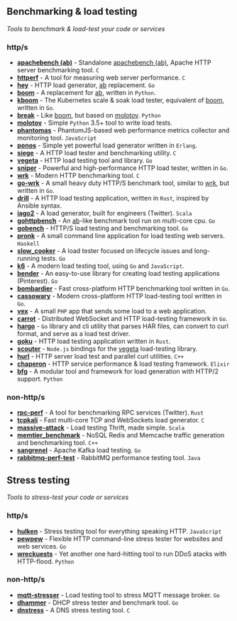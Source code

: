 ## Benchmarking & load testing
*Tools to benchmark & load-test your code or services*

### http/s

* [__apachebench (ab)__](https://github.com/CloudFundoo/ApacheBench-ab) - Standalone [apachebench (ab)](http://httpd.apache.org/docs/current/programs/ab.html), Apache HTTP server benchmarking tool. `C`
* [__httperf__](https://github.com/httperf/httperf) - A tool for measuring web server performance. `C`
* [__hey__](https://github.com/rakyll/hey) - HTTP load generator, [ab](https://github.com/CloudFundoo/ApacheBench-ab) replacement. `Go`
* [__boom__](https://github.com/tarekziade/boom) - A replacement for [ab](https://github.com/CloudFundoo/ApacheBench-ab), written in `Python`.
* [__kboom__](https://github.com/mhausenblas/kboom) - The Kubernetes scale & soak load tester, equivalent of [boom](https://github.com/tarekziade/boom), written in `Go`.
* [__break__](https://github.com/tarekziade/break) - Like [boom](https://github.com/tarekziade/boom), but based on [molotov](https://github.com/loads/molotov). `Python`
* [__molotov__](https://github.com/loads/molotov) - Simple `Python` 3.5+ tool to write load tests.
* [__phantomas__](https://github.com/macbre/phantomas) - PhantomJS-based web performance metrics collector and monitoring tool. `JavaScript`
* [__ponos__](https://github.com/klarna/ponos) - Simple yet powerful load generator written in `Erlang`.
* [__siege__](https://github.com/JoeDog/siege) - A HTTP load tester and benchmarking utility. `C`
* [__vegeta__](https://github.com/tsenart/vegeta) - HTTP load testing tool and library. `Go`
* [__sniper__](https://github.com/btfak/sniper) - Powerful and high-performance HTTP load tester, written in `Go`.
* [__wrk__](https://github.com/wg/wrk) - Modern HTTP benchmarking tool. `C`
* [__go-wrk__](https://github.com/adjust/go-wrk) - A small heavy duty HTTP/S benchmark tool, similar to [wrk](https://github.com/wg/wrk), but written in `Go`.
* [__drill__](https://github.com/fcsonline/drill) - A HTTP load testing application, written in `Rust`, inspired by Ansible syntax. 
* [__iago2__](https://github.com/twitter/iago2) - A load generator, built for engineers (Twitter). `Scala`
* [__gohttpbench__](https://github.com/parkghost/gohttpbench) - An [ab](https://github.com/CloudFundoo/ApacheBench-ab)-like benchmark tool run on multi-core cpu. `Go`
* [__gobench__](https://github.com/cmpxchg16/gobench) - HTTP/S load testing and benchmarking tool. `Go`
* [__pronk__](https://github.com/bos/pronk) - A small command line application for load testing web servers. `Haskell`
* [__slow_cooker__](https://github.com/BuoyantIO/slow_cooker) - A load tester focused on lifecycle issues and long-running tests. `Go`
* [__k6__](https://github.com/loadimpact/k6) - A modern load testing tool, using `Go` and `JavaScript`.
* [__bender__](https://github.com/pinterest/bender) - An easy-to-use library for creating load testing applications (Pinterest). `Go`
* [__bombardier__](https://github.com/codesenberg/bombardier) - Fast cross-platform HTTP benchmarking tool written in `Go`.
* [__cassowary__](https://github.com/rogerwelin/cassowary) - Modern cross-platform HTTP load-testing tool written in `Go`.
* [__vex__](https://github.com/vamsiikrishna/vex) - A small `PHP` app that sends some load to a web application.
* [__carrot__](https://github.com/gophercarrot/carrot) - Distributed WebSocket and HTTP load-testing framework in `Go`.
* [__hargo__](https://github.com/mrichman/hargo) - `Go` library and cli utility that parses HAR files, can convert to curl format, and serve as a load test driver.
* [__goku__](https://github.com/k-nasa/goku) - HTTP load testing application written in `Rust`.
* [__scouter__](https://github.com/jbarabander/scouter) - `Node.js` bindings for the [vegeta](https://github.com/tsenart/vegeta) load-testing library.
* [__hurl__](https://github.com/VerizonDigital/hurl) - HTTP server load test and parallel curl utilities. `C++`
* [__chaperon__](https://github.com/polleverywhere/chaperon) - HTTP service performance & load testing framework. `Elixir`
* [__bfg__](https://github.com/yandex-load/bfg) - A modular tool and framework for load generation with HTTP/2 support. `Python`

### non-http/s

* [__rpc-perf__](https://github.com/twitter/rpc-perf) - A tool for benchmarking RPC services (Twitter). `Rust`
* [__tcpkali__](https://github.com/satori-com/tcpkali) - Fast multi-core TCP and WebSockets load generator. `C`
* [__massive-attack__](https://github.com/delprks/massive-attack) - Load testing Thrift, made simple. `Scala`
* [__memtier_benchmark__](https://github.com/RedisLabs/memtier_benchmark) - NoSQL Redis and Memcache traffic generation and benchmarking tool. `C++`
* [__sangrenel__](https://github.com/jamiealquiza/sangrenel) - Apache Kafka load testing. `Go`
* [__rabbitmq-perf-test__](https://github.com/rabbitmq/rabbitmq-perf-test) - RabbitMQ performance testing tool. `Java`

## Stress testing
*Tools to stress-test your code or services*

### http/s

* [__hulken__](https://github.com/hellgrenj/hulken) - Stress testing tool for everything speaking HTTP. `JavaScript`
* [__pewpew__](https://github.com/bengadbois/pewpew) - Flexible HTTP command-line stress tester for websites and web services. `Go`
* [__wreckuests__](https://github.com/JamesJGoodwin/wreckuests) - Yet another one hard-hitting tool to run DDoS atacks with HTTP-flood. `Python`

### non-http/s

* [__mqtt-stresser__](https://github.com/inovex/mqtt-stresser) - Load testing tool to stress MQTT message broker. `Go`
* [__dhammer__](https://github.com/ipchama/dhammer) - DHCP stress tester and benchmark tool. `Go`
* [__dnstress__](https://github.com/safedns/dnstress) - A DNS stress testing tool. `C`
